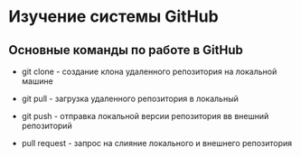# Изучение системы GitHub

## Основные команды по работе в GitHub

* git clone - создание клона удаленного репозитория на локальной машине

* git pull - загрузка удаленного репозитория в локальный

* git push - отправка локальной версии репозитория вв внешний репозиторий

* pull request - запрос на слияние локального и внешнего репозитория 
